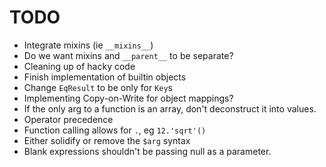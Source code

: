 # TODO
- Integrate mixins (ie `__mixins__`)
- Do we want mixins and `__parent__` to be separate?
- Cleaning up of hacky code
- Finish implementation of builtin objects
- Change `EqResult` to be only for `Key`s
- Implementing Copy-on-Write for object mappings?
- If the only arg to a function is an array, don't deconstruct it into values.
- Operator precedence
- Function calling allows for `.`, eg `12.'sqrt'()`
- Either solidify or remove the `$arg` syntax
- Blank expressions shouldn't be passing null as a parameter.
